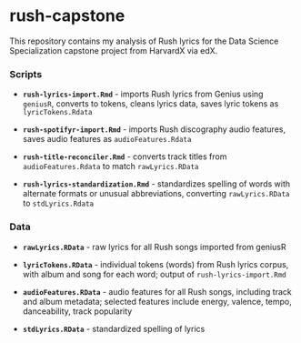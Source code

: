 # rush-capstone

This repository contains my analysis of Rush lyrics for the Data Science Specialization capstone project from HarvardX via edX. 

### Scripts

* **`rush-lyrics-import.Rmd`** - imports Rush lyrics from Genius using `geniusR`, converts to tokens, cleans lyrics data, saves lyric tokens as `lyricTokens.Rdata`

* **`rush-spotifyr-import.Rmd`** - imports Rush discography audio features, saves audio features as `audioFeatures.Rdata`

* **`rush-title-reconciler.Rmd`** - converts track titles from `audioFeatures.Rdata` to match `rawLyrics.RData`

* **`rush-lyrics-standardization.Rmd`** - standardizes spelling of words with alternate formats or unusual abbreviations, converting `rawLyrics.RData` to `stdLyrics.Rdata`


### Data 

* **`rawLyrics.RData`** - raw lyrics for all Rush songs imported from geniusR

* **`lyricTokens.RData`** - individual tokens (words) from Rush lyrics corpus, with album and song for each word; output of `rush-lyrics-import.Rmd`

* **`audioFeatures.RData`** - audio features for all Rush songs, including track and album metadata; selected features include energy, valence, tempo, danceability, track popularity

* **`stdLyrics.RData`** - standardized spelling of lyrics
